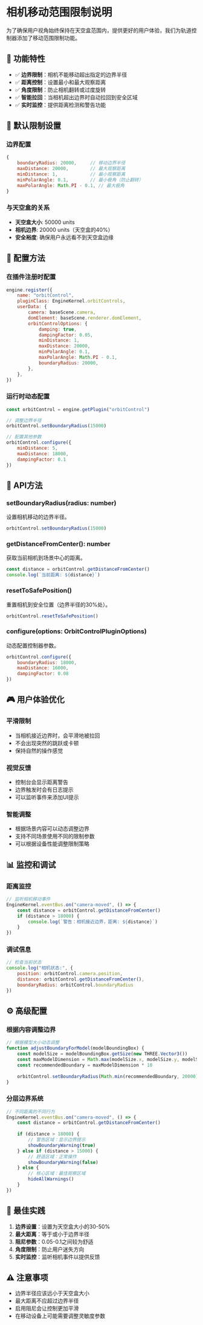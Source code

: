 # 相机移动范围限制说明

为了确保用户视角始终保持在天空盒范围内，提供更好的用户体验，我们为轨道控制器添加了移动范围限制功能。

## 🎯 功能特性

- ✅ **边界限制**：相机不能移动超出指定的边界半径
- ✅ **距离控制**：设置最小和最大观察距离
- ✅ **角度限制**：防止相机翻转或过度旋转
- ✅ **智能拉回**：当相机超出边界时自动拉回到安全区域
- ✅ **实时监控**：提供距离检测和警告功能

## 📐 默认限制设置

### 边界配置
```javascript
{
    boundaryRadius: 20000,     // 移动边界半径
    maxDistance: 20000,        // 最大观察距离
    minDistance: 1,            // 最小观察距离
    minPolarAngle: 0.1,        // 最小极角（防止翻转）
    maxPolarAngle: Math.PI - 0.1, // 最大极角
}
```

### 与天空盒的关系
- **天空盒大小**: 50000 units
- **相机边界**: 20000 units（天空盒的40%）
- **安全裕度**: 确保用户永远看不到天空盒边缘

## 🚀 配置方法

### 在插件注册时配置
```javascript
engine.register({
    name: "orbitControl",
    pluginClass: EngineKernel.orbitControls,
    userData: {
        camera: baseScene.camera,
        domElement: baseScene.renderer.domElement,
        orbitControlOptions: {
            damping: true,
            dampingFactor: 0.05,
            minDistance: 1,
            maxDistance: 20000,
            minPolarAngle: 0.1,
            maxPolarAngle: Math.PI - 0.1,
            boundaryRadius: 20000,
        },
    },
})
```

### 运行时动态配置
```javascript
const orbitControl = engine.getPlugin("orbitControl")

// 调整边界半径
orbitControl.setBoundaryRadius(15000)

// 配置其他参数
orbitControl.configure({
    minDistance: 5,
    maxDistance: 18000,
    dampingFactor: 0.1
})
```

## 📱 API方法

### setBoundaryRadius(radius: number)
设置相机移动的边界半径。
```javascript
orbitControl.setBoundaryRadius(15000)
```

### getDistanceFromCenter(): number
获取当前相机到场景中心的距离。
```javascript
const distance = orbitControl.getDistanceFromCenter()
console.log(`当前距离: ${distance}`)
```

### resetToSafePosition()
重置相机到安全位置（边界半径的30%处）。
```javascript
orbitControl.resetToSafePosition()
```

### configure(options: OrbitControlPluginOptions)
动态配置控制器参数。
```javascript
orbitControl.configure({
    boundaryRadius: 18000,
    maxDistance: 16000,
    dampingFactor: 0.08
})
```

## 🎮 用户体验优化

### 平滑限制
- 当相机接近边界时，会平滑地被拉回
- 不会出现突然的跳跃或卡顿
- 保持自然的操作感觉

### 视觉反馈
- 控制台会显示距离警告
- 边界触发时会有日志提示
- 可以监听事件来添加UI提示

### 智能调整
- 根据场景内容可以动态调整边界
- 支持不同场景使用不同的限制参数
- 可以根据设备性能调整限制策略

## 📊 监控和调试

### 距离监控
```javascript
// 监听相机移动事件
EngineKernel.eventBus.on("camera-moved", () => {
    const distance = orbitControl.getDistanceFromCenter()
    if (distance > 18000) {
        console.log(`警告：相机接近边界，距离: ${distance}`)
    }
})
```

### 调试信息
```javascript
// 检查当前状态
console.log("相机状态:", {
    position: orbitControl.camera.position,
    distance: orbitControl.getDistanceFromCenter(),
    boundaryRadius: orbitControl.boundaryRadius
})
```

## ⚙️ 高级配置

### 根据内容调整边界
```javascript
// 根据模型大小动态调整
function adjustBoundaryForModel(modelBoundingBox) {
    const modelSize = modelBoundingBox.getSize(new THREE.Vector3())
    const maxModelDimension = Math.max(modelSize.x, modelSize.y, modelSize.z)
    const recommendedBoundary = maxModelDimension * 10
    
    orbitControl.setBoundaryRadius(Math.min(recommendedBoundary, 20000))
}
```

### 分层边界系统
```javascript
// 不同距离的不同行为
EngineKernel.eventBus.on("camera-moved", () => {
    const distance = orbitControl.getDistanceFromCenter()
    
    if (distance > 18000) {
        // 警告区域：显示边界提示
        showBoundaryWarning(true)
    } else if (distance > 15000) {
        // 舒适区域：正常操作
        showBoundaryWarning(false)
    } else {
        // 核心区域：最佳观察区域
        hideAllWarnings()
    }
})
```

## 🎨 最佳实践

1. **边界设置**：设置为天空盒大小的30-50%
2. **最大距离**：等于或小于边界半径
3. **阻尼参数**：0.05-0.1之间较为舒适
4. **角度限制**：防止用户迷失方向
5. **实时监控**：监听相机事件以提供反馈

## ⚠️ 注意事项

- 边界半径应该远小于天空盒大小
- 最大距离不应超过边界半径
- 启用阻尼会让控制更加平滑
- 在移动设备上可能需要调整灵敏度参数 